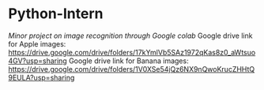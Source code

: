 # Python-Intern
*Minor project on image recognition through Google colab*
Google drive link for Apple images: https://drive.google.com/drive/folders/17kYmlVb5SAz1972qKas8z0_aWtsuo4GV?usp=sharing
Google drive link for Banana images: https://drive.google.com/drive/folders/1V0XSe54jQz6NX9nQwoKrucZHHtQ9EULA?usp=sharing
